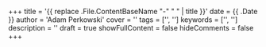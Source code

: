 +++
title = '{{ replace .File.ContentBaseName "-" " " | title }}'
date = {{ .Date }}
author = 'Adam Perkowski'
cover = ''
tags = ['', '']
keywords = ['', '']
description = ''
draft = true
showFullContent = false
hideComments = false
+++
